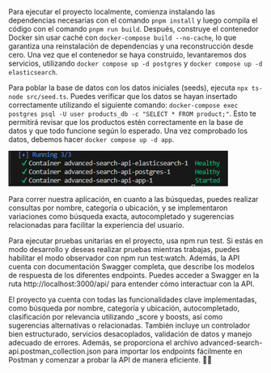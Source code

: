 Para ejecutar el proyecto localmente, comienza instalando las dependencias necesarias con el comando `pnpm install` y luego compila el código con el comando `pnpm run build`. Después, construye el contenedor Docker sin usar caché con `docker-compose build --no-cache`, lo que garantiza una reinstalación de dependencias y una reconstrucción desde cero. Una vez que el contenedor se haya construido, levantaremos dos servicios, utilizando `docker compose up -d postgres` y `docker compose up -d elasticsearch`.

Para poblar la base de datos con los datos iniciales (seeds), ejecuta `npx ts-node src/seed.ts`. Puedes verificar que los datos se hayan insertado correctamente utilizando el siguiente comando: `docker-compose exec postgres psql -U user products_db -c "SELECT * FROM product;"`. Esto te permitirá revisar que los productos estén correctamente en la base de datos y que todo funcione según lo esperado. Una vez comprobado los datos, debemos hacer `docker compose up -d app`. 

![alt text](image-1.png)

Para correr nuestra aplicación, en cuanto a las búsquedas, puedes realizar consultas por nombre, categoría o ubicación, y se implementaron variaciones como búsqueda exacta, autocompletado y sugerencias relacionadas para facilitar la experiencia del usuario.

Para ejecutar pruebas unitarias en el proyecto, usa npm run test. Si estás en modo desarrollo y deseas realizar pruebas mientras trabajas, puedes habilitar el modo observador con npm run test:watch. Además, la API cuenta con documentación Swagger completa, que describe los modelos de respuesta de los diferentes endpoints. Puedes acceder a Swagger en la ruta http://localhost:3000/api/ para entender cómo interactuar con la API. 

El proyecto ya cuenta con todas las funcionalidades clave implementadas, como búsqueda por nombre, categoría y ubicación, autocompletado, clasificación por relevancia utilizando _score y boosts, así como sugerencias alternativas o relacionadas. También incluye un controlador bien estructurado, servicios desacoplados, validación de datos y manejo adecuado de errores. Además, se proporciona el archivo advanced-search-api.postman_collection.json para importar los endpoints fácilmente en Postman y comenzar a probar la API de manera eficiente. 🚀📑